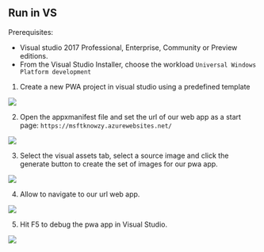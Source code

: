 ## Run in VS

Prerequisites:
- Visual studio 2017 Professional, Enterprise, Community or Preview editions.
- From the Visual Studio Installer, choose the workload `Universal Windows Platform development`

1. Create a new PWA project in visual studio using a predefined template

<img src="../pwa/media/Picture66.png"><br>

2.  Open the appxmanifest file and set the url of our web app as a start page: `https://msftknowzy.azurewebsites.net/`

<img src="../pwa/media/Picture67.png"><br>

3. Select the visual assets tab, select a source image and click the generate button to create the set of images for our pwa app.

<img src="../pwa/media/Picture68.png"><br>

4. Allow to navigate to our url web app.

<img src="../pwa/media/Picture69.png"><br>

5. Hit F5 to debug the pwa app in Visual Studio.

<img src="../pwa/media/Picture70.png"><br>

